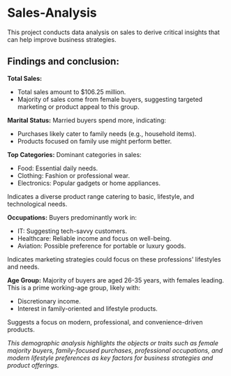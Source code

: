 # Sales-Analysis
This project conducts data analysis on sales to derive critical insights that can help improve business strategies.

## Findings and conclusion:
**Total Sales:**
- Total sales amount to $106.25 million.
- Majority of sales come from female buyers, suggesting targeted marketing or product appeal to this group.

**Marital Status:**
Married buyers spend more, indicating:
- Purchases likely cater to family needs (e.g., household items).
- Products focused on family use might perform better.
  
**Top Categories:**
Dominant categories in sales:
- Food: Essential daily needs.
- Clothing: Fashion or professional wear.
- Electronics: Popular gadgets or home appliances.
  
Indicates a diverse product range catering to basic, lifestyle, and technological needs.

**Occupations:**
Buyers predominantly work in:
- IT: Suggesting tech-savvy customers.
- Healthcare: Reliable income and focus on well-being.
- Aviation: Possible preference for portable or luxury goods.
  
Indicates marketing strategies could focus on these professions' lifestyles and needs.

**Age Group:**
Majority of buyers are aged 26-35 years, with females leading.
This is a prime working-age group, likely with:
- Discretionary income.
- Interest in family-oriented and lifestyle products.

Suggests a focus on modern, professional, and convenience-driven products.

_This demographic analysis highlights the objects or traits such as female majority buyers, family-focused purchases, professional occupations, and modern lifestyle preferences as key factors for business strategies and product offerings._










